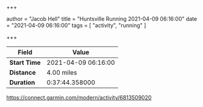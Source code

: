 +++

author = "Jacob Hell"
title = "Huntsville Running 2021-04-09 06:16:00"
date = "2021-04-09 06:16:00"
tags = [
    "activity", "running"
]

+++

<!--more-->

|Field  |Value  |
|--- | --- |
|**Start Time**|2021-04-09 06:16:00|
|**Distance**|4.00 miles|
|**Duration**|0:37:44.358000|

https://connect.garmin.com/modern/activity/6813509020